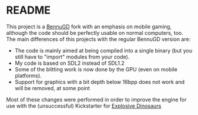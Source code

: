# README #

This project is a [BennuGD](http://www.bennugd.org) fork with an emphasis on mobile gaming, although the code should be perfectly usable on normal computers, too.
The main differences of this projects with the regular BennuGD version are:
* The code is mainly aimed at being compiled into a single binary (but you still have to "import" modules from your code).
* My code is based on SDL2 instead of SDL1.2
* Some of the blitting work is now done by the GPU (even on mobile platforms).
* Support for graphics with a bit depth below 16bpp does not work and will be removed, at some point

Most of these changes were performed in order to improve the engine for use with the (unsuccessful) Kickstarter for [Explosive Dinosaurs](https://www.kickstarter.com/projects/rawrlab/explosive-dinosaurs-minigames-dinosaurs-and-explos)

